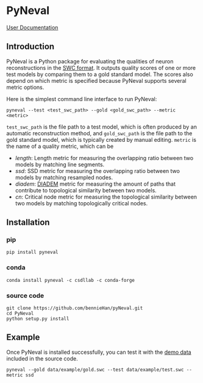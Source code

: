 # PyNeval

[User Documentation](https://csdllab.github.io/PyNeval_doc/)

## Introduction
PyNeval is a Python package for evaluating the qualities of neuron reconstructions in the [SWC format](http://www.neuronland.org/NLMorphologyConverter/MorphologyFormats/SWC/Spec.html). It outputs quality scores of one or more test models by comparing them to a gold standard model. The scores also depend on which metric is specified because PyNeval supports several metric options.

Here is the simplest command line interface to run PyNeval:
```
pyneval --test <test_swc_path> --gold <gold_swc_path> --metric <metric>
```
`test_swc_path` is the file path to a test model, which is often produced by an automatic reconstruction method, and `gold_swc_path` is the file path to the gold standard model, which is typically created by manual editing. `metric` is the name of a quality metric, which can be

* <em>length</em>: Length metric for measuring the overlapping ratio between two models by matching line segments.
* <em>ssd</em>: SSD metric for measuring the overlapping ratio between two models by matching resampled nodes.
* <em>diadem</em>: [DIADEM](http://diademchallenge.org/metric.html) metric for measuring the amount of paths that contribute to topological similarity between two models.
* <em>cn</em>: Critical node metric for measuring the topological similarity between two models by matching topologically critical nodes.

## Installation
### pip
```
pip install pyneval
```

### conda
```
conda install pyneval -c csdllab -c conda-forge
```

### source code

```
git clone https://github.com/bennieHan/pyNeval.git
cd PyNeval
python setup.py install
```

## Example
Once PyNeval is installed successfully, you can test it with the [demo data](https://github.com/CSDLLab/PyNeval/tree/master/data/demo) included in the source code.
```
pyneval --gold data/example/gold.swc --test data/example/test.swc --metric ssd
```